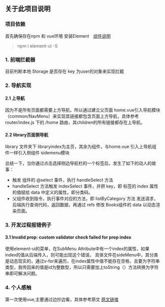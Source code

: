 ## 关于此项目说明

### 项目依赖
首先确保存在npm 和 vue环境
安装Element　[组件说明]("http://element-cn.eleme.io/#/zh-CN/component/",组件说明)
> npm i element-ui -S

### 1. 前端拦截器
  目前判断本地 Storage  是否存在 key 为user的对象来实现拦截

### 2. 导航实现

#### 2.1 上导航
因为不是所有页面都需要上方导航，所以通过建立父页面 home.vue引入导航模块（common/NavMenu）来实现其链接都包含页面上方导航，具体参考router/index.js 下的 /home 路由，其children的所有链接都存在上导航。

#### 2.2 library页面侧导航
library 文件夹下 libraryindex为主页，其余为组件，与home.vue 引入上导航组件一样引入侧组件 sidemenu模块

总结一下，当你通过点击选择侧边导航栏的一个标签后，发生了如下的动人的故事：

* 触发 <el-menu> 组件的 @select 事件，执行 handleSelect 方法
* handleSelect 方法触发 indexSelect 事件，并把 key，即 <el-menu-item> 标签的 index 属性的值赋给 data 中定义的属性，即分类码。
* 父组件收到指令，执行事件对应的方法，即 listByCategory 方法
发送请求，后端执行查询代码，返回数据，再通过 refs 修改 Books组件的 data 以动态渲染页面。


### 3. 开发过程报错例子
#### 3.1 Invalid prop: custom validator check failed for prop index
使用element-ui的菜单，在SubMenu Attribute中有一个index的属性，如果index的值从后端传入，则可能出现这个错误。 具体文件在sideMenu中，其分类是动态现实的，通过v-for来遍历，在index属性中值不能存在空格，且要为字符串类型，我传回来的值是id为整数型，所以只需要加上toString（）方法转换为字符串即可解决问题。


### 4. 个人感触
第一次使用vue,主要通过边抄边看，具体参考原文      [原文链接](https://blog.csdn.net/Neuf_Soleil/article/details/88925013 "原文")